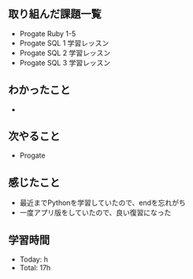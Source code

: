 ## 取り組んだ課題一覧
- Progate Ruby 1-5
- Progate SQL 1 学習レッスン
- Progate SQL 2 学習レッスン
- Progate SQL 3 学習レッスン
## わかったこと
- 
## 次やること
- Progate 
## 感じたこと
- 最近までPythonを学習していたので、endを忘れがち
- 一度アプリ版をしていたので、良い復習になった
## 学習時間
- Today: h
- Total: 17h
